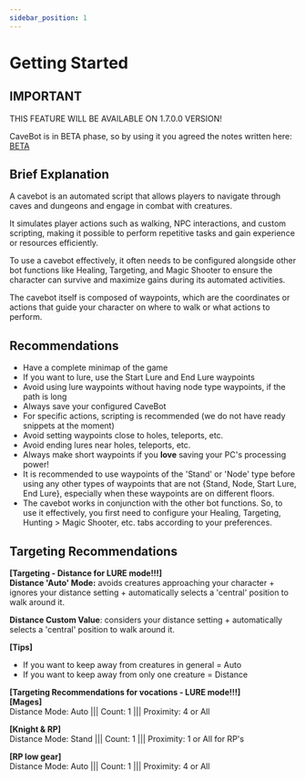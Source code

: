 ```yaml
---
sidebar_position: 1
---
```


# Getting Started
## IMPORTANT
THIS FEATURE WILL BE AVAILABLE ON 1.7.0.0 VERSION!

CaveBot is in BETA phase, so by using it you agreed the notes written here: [BETA](../about_beta)

## Brief Explanation
A cavebot is an automated script that allows players to navigate through caves and dungeons and engage in combat with creatures.

It simulates player actions such as walking, NPC interactions, and custom scripting, making it possible to perform repetitive tasks and gain experience or resources efficiently.

To use a cavebot effectively, it often needs to be configured alongside other bot functions like Healing, Targeting, and Magic Shooter to ensure the character can survive and maximize gains during its automated activities.

The cavebot itself is composed of waypoints, which are the coordinates or actions that guide your character on where to walk or what actions to perform.

## Recommendations
- Have a complete minimap of the game
- If you want to lure, use the Start Lure and End Lure waypoints
- Avoid using lure waypoints without having node type waypoints, if the path is long
- Always save your configured CaveBot
- For specific actions, scripting is recommended (we do not have ready snippets at the moment)
- Avoid setting waypoints close to holes, teleports, etc.
- Avoid ending lures near holes, teleports, etc.
- Always make short waypoints if you **love** saving your PC's processing power!
- It is recommended to use waypoints of the 'Stand' or 'Node' type before using any other types of waypoints that are not \{Stand, Node, Start Lure, End Lure\}, especially when these waypoints are on different floors.
- The cavebot works in conjunction with the other bot functions. So, to use it effectively, you first need to configure your Healing, Targeting, Hunting > Magic Shooter, etc. tabs according to your preferences.

## Targeting Recommendations
**[Targeting - Distance for LURE mode!!!]**\
**Distance 'Auto' Mode:** avoids creatures approaching your character + ignores your distance setting + automatically selects a 'central' position to walk around it.

**Distance Custom Value**: considers your distance setting + automatically selects a 'central' position to walk around it.

**[Tips]**
- If you want to keep away from creatures in general = Auto
- If you want to keep away from only one creature = Distance

**[Targeting Recommendations for vocations - LURE mode!!!]**\
**[Mages]**\
Distance Mode: Auto ||| Count: 1 ||| Proximity: 4 or All

**[Knight & RP]**\
Distance Mode: Stand ||| Count: 1 ||| Proximity: 1 or All for RP's

**[RP low gear]**\
Distance Mode: Auto ||| Count: 1 ||| Proximity: 4 or All